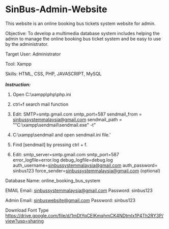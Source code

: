 # SinBus-Admin-Website
This website is an online booking bus tickets system website for admin.

Objective: To develop a multimedia database system includes helping the admin to manage the online booking bus ticket system and be easy to use by the administrator.

Target User: Administrator

Tool: Xampp

Skills: HTML, CSS, PHP, JAVASCRIPT, MySQL
<br><br>
<b><i>Instruction:</i></b>
<br>
1.	Open C:\xampp\php\php.ini
2.	ctrl+f search mail function
3.	Edit: 
SMTP=smtp.gmail.com
smtp_port=587
sendmail_from = sinbussystemmalaysia@gmail.com
sendmail_path = "\"C:\xampp\sendmail\sendmail.exe\" -t"

4.	C:\xampp\sendmail and open sendmail.ini file.'
5.	Find [sendmail] by pressing ctrl + f.
6.	Edit:
smtp_server=smtp.gmail.com
smtp_port=587
error_logfile=error.log
debug_logfile=debug.log
auth_username=sinbussystemmalaysia@gmail.com
auth_password= sinbus123
force_sender=sinbussystemmalaysia@gmail.com (optional)

Database Name: online_booking_bus_system

EMAIL
Email: sinbussystemmalaysia@gmail.com
Password: sinbus123

Admin
Email: sinbuswebsite@gmail.com
Password: sinbus123

Download Font Type
https://drive.google.com/file/d/1mDtYqCElKmqhmCK4NDtmIx1P4Th2RY3P/view?usp=sharing 

